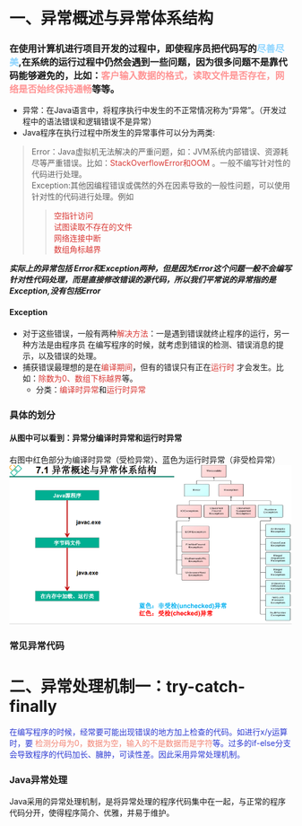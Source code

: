 # 一、异常概述与异常体系结构

### 在使用计算机进行项目开发的过程中，即使程序员把代码写的<span style="color:#8ed5ff">尽善尽美</span>,在系统的运行过程中仍然会遇到一些问题，因为很多问题不是靠代码能够避免的，比如：<span style="color:#ff9494">客户输入数据的格式，读取文件是否存在，网络是否始终保持通畅</span>等等。

- 异常：在Java语言中，将程序执行中发生的不正常情况称为“异常”。（开发过程中的语法错误和逻辑错误不是异常）
- Java程序在执行过程中所发生的异常事件可以分为两类:

> Error：Java虚拟机无法解决的严重问题，如：JVM系统内部错误、资源耗尽等严重错误。比如：<span style="color:#d93834">StackOverflowError和OOM</span>
> 。一般不编写针对性的代码进行处理。  
> Exception:其他因编程错误或偶然的外在因素导致的一般性问题，可以使用针对性的代码进行处理。例如
>> <span style="color:#d93834">空指针访问  
> > 试图读取不存在的文件  
> > 网络连接中断  
> 数组角标越界  </span>

***实际上的异常包括 Error和Exception两种，但是因为Error这个问题一般不会编写针对性代码处理，而是直接修改错误的源代码，所以我们平常说的异常指的是Exception,没有包括Error***

#### Exception

- 对于这些错误，一般有两种<span style="color:#d93834">解决方法</span>：一是遇到错误就终止程序的运行，另一种方法是由程序员
  在编写程序的时候，就考虑到错误的检测、错误消息的提示，以及错误的处理。
- 捕获错误最理想的是在<span style="color:#d93834">编译期间</span>，但有的错误只有正在<span style="color:#d93834">运行时</span>
  才会发生。比如：<span style="color:#d93834">除数为0、数组下标越界</span>等。
    - 分类：<span style="color:#d93834">编译时异常</span>和<span style="color:#d93834">运行时异常</span>

### 具体的划分

#### 从图中可以看到：异常分编译时异常和运行时异常

右图中红色部分为编译时异常（受检异常）、蓝色为运行时异常（非受检异常）
![img.png](img.png)

### 常见异常代码

# 二、异常处理机制一：try-catch-finally

<span style="color:#2e3bd3">在编写程序的时候，经常要可能出现错误的地方加上检查的代码。如进行x/y运算时，要<span style="color:#f38373">
检测分母为0，数据为空，输入的不是数据而是字符</span>等。过多的if-else分支会导致程序的代码加长、臃肿，可读性差。因此采用异常处理机制。</span>

### Java异常处理

Java采用的异常处理机制，是将异常处理的程序代码集中在一起，与正常的程序代码分开，使得程序简介、优雅，并易于维护。